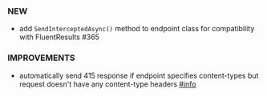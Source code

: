 ### NEW
- add `SendInterceptedAsync()` method to endpoint class for compatibility with FluentResults #365

### IMPROVEMENTS
- automatically send 415 response if endpoint specifies content-types but request doesn't have any content-type headers [#info](https://discord.com/channels/933662816458645504/1064900909181718590)